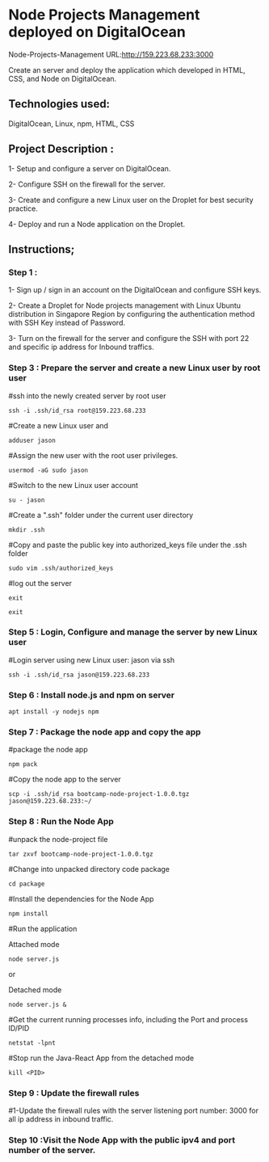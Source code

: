 # Node Projects Management deployed on DigitalOcean

Node-Projects-Management URL:http://159.223.68.233:3000

Create an server and deploy the application which developed in HTML, CSS, and Node on DigitalOcean.

## Technologies used:

DigitalOcean, Linux, npm, HTML, CSS

## Project Description :

1- Setup and configure a server on DigitalOcean.

2- Configure SSH on the firewall for the server.

3- Create and configure a new Linux user on the Droplet for best security practice.

4- Deploy and run a Node application on the Droplet.

## Instructions;

### Step 1 :

1- Sign up / sign in an account on the DigitalOcean and configure SSH keys.

2- Create a Droplet for Node projects management with Linux Ubuntu distribution in Singapore Region by configuring the authentication method with SSH Key instead of Password.

3- Turn on the firewall for the server and configure the SSH with port 22 and specific ip address for Inbound traffics.

### Step 3 : Prepare the server and create a new Linux user by root user

#ssh into the newly created server by root user

```
ssh -i .ssh/id_rsa root@159.223.68.233
```

#Create a new Linux user and

```
adduser jason
```

#Assign the new user with the root user privileges.

```
usermod -aG sudo jason
```

#Switch to the new Linux user account

```
su - jason
```

#Create a ".ssh" folder under the current user directory

```
mkdir .ssh
```

#Copy and paste the public key into authorized_keys file under the .ssh folder

```
sudo vim .ssh/authorized_keys
```

#log out the server

```
exit
```

```
exit
```

### Step 5 : Login, Configure and manage the server by new Linux user

#Login server using new Linux user: jason via ssh

```
ssh -i .ssh/id_rsa jason@159.223.68.233
```

### Step 6 : Install node.js and npm on server

```
apt install -y nodejs npm
```

### Step 7 : Package the node app and copy the app

#package the node app

```
npm pack
```

#Copy the node app to the server

```
scp -i .ssh/id_rsa bootcamp-node-project-1.0.0.tgz jason@159.223.68.233:~/
```

### Step 8 : Run the Node App

#unpack the node-project file

```
tar zxvf bootcamp-node-project-1.0.0.tgz
```

#Change into unpacked directory code package

```
cd package
```

#Install the dependencies for the Node App

```
npm install
```

#Run the application

Attached mode

```
node server.js
```

or

Detached mode

```
node server.js &
```

#Get the current running processes info, including the Port and process ID/PID

```
netstat -lpnt
```

#Stop run the Java-React App from the detached mode

```
kill <PID>
```

### Step 9 : Update the firewall rules

#1-Update the firewall rules with the server listening port number: 3000 for all ip address in inbound traffic.

### Step 10 :Visit the Node App with the public ipv4 and port number of the server.
